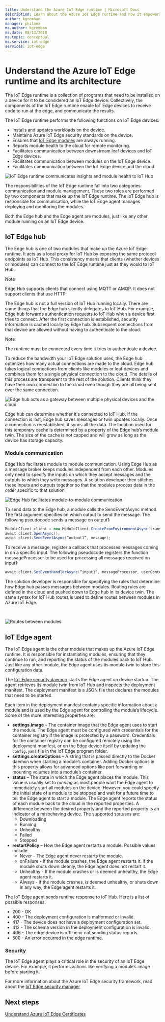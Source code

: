 ```yaml
---
title: Understand the Azure IoT Edge runtime | Microsoft Docs 
description: Learn about the Azure IoT Edge runtime and how it empowers your edge devices
author: kgremban
manager: philmea
ms.author: kgremban
ms.date: 08/13/2018
ms.topic: conceptual
ms.service: iot-edge
services: iot-edge
---
```


# Understand the Azure IoT Edge runtime and its architecture

The IoT Edge runtime is a collection of programs that need to be installed on a device for it to be considered an IoT Edge device. Collectively, the components of the IoT Edge runtime enable IoT Edge devices to receive code to run at the edge, and communicate the results. 

The IoT Edge runtime performs the following functions on IoT Edge devices:

* Installs and updates workloads on the device.
* Maintains Azure IoT Edge security standards on the device.
* Ensures that [IoT Edge modules](iot-edge-modules.md) are always running.
* Reports module health to the cloud for remote monitoring.
* Facilitates communication between downstream leaf devices and IoT Edge devices.
* Facilitates communication between modules on the IoT Edge device.
* Facilitates communication between the IoT Edge device and the cloud.

![IoT Edge runtime communicates insights and module health to IoT Hub](./media/iot-edge-runtime/Pipeline.png)

The responsibilities of the IoT Edge runtime fall into two categories: communication and module management. These two roles are performed by two components that make up the IoT Edge runtime. The IoT Edge hub is responsible for communication, while the IoT Edge agent manages deploying and monitoring the modules. 

Both the Edge hub and the Edge agent are modules, just like any other module running on an IoT Edge device. 

## IoT Edge hub

The Edge hub is one of two modules that make up the Azure IoT Edge runtime. It acts as a local proxy for IoT Hub by exposing the same protocol endpoints as IoT Hub. This consistency means that clients (whether devices or modules) can connect to the IoT Edge runtime just as they would to IoT Hub. 

>[!NOTE]
>Edge Hub supports clients that connect using MQTT or AMQP. It does not support clients that use HTTP. 

The Edge hub is not a full version of IoT Hub running locally. There are some things that the Edge hub silently delegates to IoT Hub. For example, Edge hub forwards authentication requests to IoT Hub when a device first tries to connect. After the first connection is established, security information is cached locally by Edge hub. Subsequent connections from that device are allowed without having to authenticate to the cloud. 

>[!NOTE]
>The runtime must be connected every time it tries to authenticate a device.

To reduce the bandwidth your IoT Edge solution uses, the Edge hub optimizes how many actual connections are made to the cloud. Edge hub takes logical connections from clients like modules or leaf devices and combines them for a single physical connection to the cloud. The details of this process are transparent to the rest of the solution. Clients think they have their own connection to the cloud even though they are all being sent over the same connection. 

![Edge hub acts as a gateway between multiple physical devices and the cloud](./media/iot-edge-runtime/Gateway.png)

Edge hub can determine whether it's connected to IoT Hub. If the connection is lost, Edge hub saves messages or twin updates locally. Once a connection is reestablished, it syncs all the data. The location used for this temporary cache is determined by a property of the Edge hub’s module twin. The size of the cache is not capped and will grow as long as the device has storage capacity. 

### Module communication

Edge Hub facilitates module to module communication. Using Edge Hub as a message broker keeps modules independent from each other. Modules only need to specify the inputs on which they accept messages and the outputs to which they write messages. A solution developer then stitches these inputs and outputs together so that the modules process data in the order specific to that solution. 

![Edge Hub facilitates module-to-module communication](./media/iot-edge-runtime/ModuleEndpoints.png)

To send data to the Edge hub, a module calls the SendEventAsync method. The first argument specifies on which output to send the message. The following pseudocode sends a message on output1:

   ```csharp
   ModuleClient client = new ModuleClient.CreateFromEnvironmentAsync(transportSettings); 
   await client.OpenAsync(); 
   await client.SendEventAsync(“output1”, message); 
   ```

To receive a message, register a callback that processes messages coming in on a specific input. The following pseudocode registers the function messageProcessor to be used for processing all messages received on input1:

   ```csharp
   await client.SetEventHandlerAsync(“input1”, messageProcessor, userContext);
   ```

The solution developer is responsible for specifying the rules that determine how Edge hub passes messages between modules. Routing rules are defined in the cloud and pushed down to Edge hub in its device twin. The same syntax for IoT Hub routes is used to define routes between modules in Azure IoT Edge. 

<!--- For more info on how to declare routes between modules, see []. --->   

![Routes between modules](./media/iot-edge-runtime/ModuleEndpointsWithRoutes.png)

## IoT Edge agent

The IoT Edge agent is the other module that makes up the Azure IoT Edge runtime. It is responsible for instantiating modules, ensuring that they continue to run, and reporting the status of the modules back to IoT Hub. Just like any other module, the Edge agent uses its module twin to store this configuration data. 

The [IoT Edge security daemon](iot-edge-security-manager.md) starts the Edge agent on device startup. The agent retrieves its module twin from IoT Hub and inspects the deployment manifest. The deployment manifest is a JSON file that declares the modules that need to be started. 

Each item in the deployment manifest contains specific information about a module and is used by the Edge agent for controlling the module’s lifecycle. Some of the more interesting properties are: 

* **settings.image** – The container image that the Edge agent uses to start the module. The Edge agent must be configured with credentials for the container registry if the image is protected by a password. Credentials for the container registry can be configured remotely using the deployment manifest, or on the Edge device itself by updating the `config.yaml` file in the IoT Edge program folder.
* **settings.createOptions** – A string that is passed directly to the Docker daemon when starting a module’s container. Adding Docker options in this property allows for advanced options like port forwarding or mounting volumes into a module’s container.  
* **status** – The state in which the Edge agent places the module. This value is usually set to *running* as most people want the Edge agent to immediately start all modules on the device. However, you could specify the initial state of a module to be stopped and wait for a future time to tell the Edge agent to start a module. The Edge agent reports the status of each module back to the cloud in the reported properties. A difference between the desired property and the reported property is an indicator of a misbehaving device. The supported statuses are:
   * Downloading
   * Running
   * Unhealthy
   * Failed
   * Stopped
* **restartPolicy** – How the Edge agent restarts a module. Possible values include:
   * Never – The Edge agent never restarts the module.
   * onFailure - If the module crashes, the Edge agent restarts it. If the module shuts down cleanly, the Edge agent does not restart it.
   * Unhealthy - If the module crashes or is deemed unhealthy, the Edge agent restarts it.
   * Always - If the module crashes, is deemed unhealthy, or shuts down in any way, the Edge agent restarts it. 

The IoT Edge agent sends runtime response to IoT Hub. Here is a list of possible responses:
  * 200	- OK
  * 400	- The deployment configuration is malformed or invalid.
  * 417	- The device does not have a deployment configuration set.
  * 412	- The schema version in the deployment configuration is invalid.
  * 406	- The edge device is offline or not sending status reports.
  * 500	- An error occurred in the edge runtime.

### Security

The IoT Edge agent plays a critical role in the security of an IoT Edge device. For example, it performs actions like verifying a module’s image before starting it. 

For more information about the Azure IoT Edge security framework, read about the [IoT Edge security manager](iot-edge-security-manager.md)

## Next steps

[Understand Azure IoT Edge Certificates](iot-edge-certs.md)
